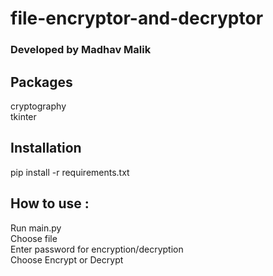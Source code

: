# file-encryptor-and-decryptor
### Developed by Madhav Malik

## Packages 
cryptography <br />
tkinter


## Installation
pip install -r requirements.txt

## How to use :
Run main.py <br />
Choose file <br />
Enter password for encryption/decryption <br />
Choose Encrypt or Decrypt
